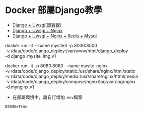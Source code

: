 # Docker 部屬Django教學

- [Django + Uwsgi(單容器)](https://zhuanlan.zhihu.com/p/141976805)
- [Django + Uwsgi + Nginx](https://blog.csdn.net/weixin_42134789/article/details/106205182)
- [Django + Uwsgi + Nginx + Redis + Mysql](https://zhuanlan.zhihu.com/p/145364353)

docker run -it --name mysite3 -p 8000:8000 \
-v /data/code/django_deploy:/var/www/html/django_deploy \
-d django_mysite_img:v1


docker run -it -p 8080:8080 --name mysite-nginx \
-v /data/code/django_deploy/static:/usr/share/nginx/html/static \
-v /data/code/django_deploy/media:/usr/share/nginx/html/media \
-v /data/code/django_deploy/compose/nginx/log:/var/log/nginx \
-d mynginx:v1


- 在部屬環境中，請自行增加`.env`檔案
```
DEBUG=True
```